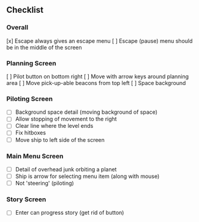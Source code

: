 ## Checklist

### Overall
[x] Escape always gives an escape menu
[ ] Escape (pause) menu should be in the middle of the screen

### Planning Screen

[ ] Pilot button on bottom right
[ ] Move with arrow keys around planning area
[ ] Move pick-up-able beacons from top left
[ ] Space background

### Piloting Screen

- [ ] Background space detail (moving background of space)
- [ ] Allow stopping of movement to the right
- [ ] Clear line where the level ends
- [ ] Fix hitboxes
- [ ] Move ship to left side of the screen

### Main Menu Screen
- [ ] Detail of overhead junk orbiting a planet
- [ ] Ship is arrow for selecting menu item (along with mouse)
- [ ] Not 'steering' (piloting)

### Story Screen
- [ ] Enter can progress story (get rid of button)
